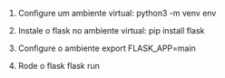 1) Configure um ambiente virtual:
	python3 -m venv env
	
2) Instale o flask no ambiente virtual:
	pip install flask
	
3) Configure o ambiente
	export FLASK_APP=main
	
4) Rode o flask
  flask run
